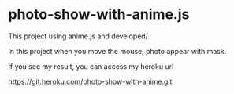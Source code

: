 # photo-show-with-anime.js

This project using anime.js and developed/

In this project when you move the mouse, photo appear with mask.

If you see my result, you can access my heroku url

https://git.heroku.com/photo-show-with-anime.git
